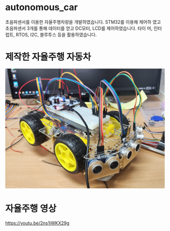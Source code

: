 # autonomous_car

초음파센서를 이용한 자율주행차량을 개발하였습니다. STM32를 이용해 제어하
였고 초음파센서 3개를 통해 데이터를 얻고 DC모터, LCD를 제어하였습니다. 타이
머, 인터럽트, RTOS, I2C, 블루투스 등을 활용하였습니다.


# 제작한 자율주행 자동차

![./result.jpg](./1.jpg)

# 자율주행 영상

https://youtu.be/2ns1jWKX29g

